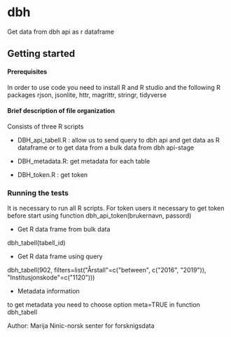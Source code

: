 # dbh

Get data from dbh api as r dataframe
## Getting started

#### Prerequisites
In order to use code you need to install R and R studio and the following R packages
rjson,
jsonlite,
httr,
magrittr,
stringr,
tidyverse

#### Brief description of file organization
Consists of three R scripts

*  DBH_api_tabell.R : allow us to send query to dbh api and get data as R dataframe or to get data from a bulk data from dbh api-stage

* DBH_metadata.R: get metadata for each table

* DBH_token.R : get token  

### Running the tests
It is necessary to run all R scripts.
For token users it necessary to get token before start using function dbh_api_token(brukernavn, passord)

* Get R data frame from bulk data 

dbh_tabell(tabell_id)

* Get R data frame using query 

dbh_tabell(902, filters=list("Årstall"=c("between", c("2016", "2019")), "Institusjonskode"=c("1120")))

* Metadata information

to get metadata you need to choose option meta=TRUE in function dbh_tabell


Author: Marija Ninic-norsk senter for forsknigsdata
